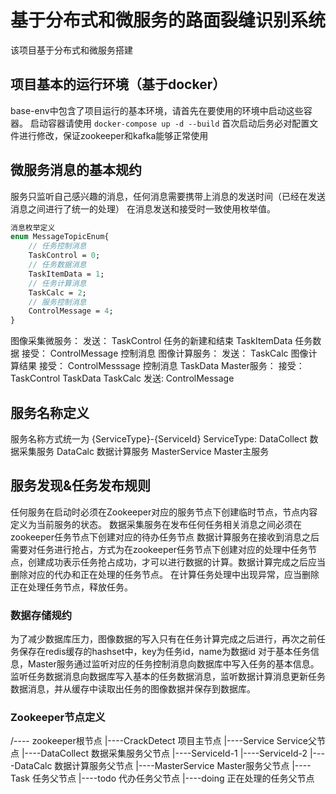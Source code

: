 # 基于分布式和微服务的路面裂缝识别系统

该项目基于分布式和微服务搭建

## 项目基本的运行环境（基于docker）

base-env中包含了项目运行的基本环境，请首先在要使用的环境中启动这些容器。
启动容器请使用 `docker-compose up -d --build`
首次启动后务必对配置文件进行修改，保证zookeeper和kafka能够正常使用

## 微服务消息的基本规约

服务只监听自己感兴趣的消息，任何消息需要携带上消息的发送时间（已经在发送消息之间进行了统一的处理）
在消息发送和接受时一致使用枚举值。

```protobuf
消息枚举定义
enum MessageTopicEnum{
	// 任务控制消息
	TaskControl = 0;
	// 任务数据消息
	TaskItemData = 1;
	// 任务计算消息
	TaskCalc = 2;
	// 服务控制消息
	ControlMessage = 4;
}
```

图像采集微服务：
	发送：
	TaskControl	任务的新建和结束
	TaskItemData	任务数据
	接受：
	ControlMessage	控制消息
图像计算服务：
	发送：
	TaskCalc	图像计算结果
	接受：
	ControlMesssage	控制消息
	TaskData
Master服务：
	接受：
	TaskControl
	TaskData
	TaskCalc
	发送:
	ControlMessage

## 服务名称定义

服务名称方式统一为 {ServiceType}-{ServiceId}
ServiceType:
	DataCollect		数据采集服务
	DataCalc		数据计算服务
	MasterService	Master主服务

## 服务发现&任务发布规则

任何服务在启动时必须在Zookeeper对应的服务节点下创建临时节点，节点内容定义为当前服务的状态。
数据采集服务在发布任何任务相关消息之间必须在zookeeper任务节点下创建对应的待办任务节点
数据计算服务在接收到消息之后需要对任务进行抢占，方式为在zookeeper任务节点下创建对应的处理中任务节点，创建成功表示任务抢占成功，才可以进行数据的计算。数据计算完成之后应当删除对应的代办和正在处理的任务节点。
在计算任务处理中出现异常，应当删除正在处理任务节点，释放任务。

### 数据存储规约

为了减少数据库压力，图像数据的写入只有在任务计算完成之后进行，再次之前任务保存在redis缓存的hashset中，key为任务id，name为数据id
对于基本任务信息，Master服务通过监听对应的任务控制消息向数据库中写入任务的基本信息。监听任务数据消息向数据库写入基本的任务数据消息，监听数据计算消息更新任务数据消息，并从缓存中读取出任务的图像数据并保存到数据库。
	
### Zookeeper节点定义

/----							zookeeper根节点
	|----CrackDetect			项目主节点
		|----Service			Service父节点
			|----DataCollect	数据采集服务父节点
				|----ServiceId-1
				|----ServiceId-2
			|----DataCalc		数据计算服务父节点
			|----MasterService	Master服务父节点
		|----Task				任务父节点
			|----todo			代办任务父节点
			|----doing			正在处理的任务父节点